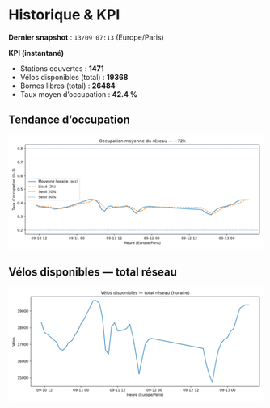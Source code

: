 # Historique & KPI

**Dernier snapshot** : `13/09 07:13` (Europe/Paris)

**KPI (instantané)**

- Stations couvertes : **1471**
- Vélos disponibles (total) : **19368**
- Bornes libres (total) : **26484**
- Taux moyen d’occupation : **42.4 %**

## Tendance d’occupation

![Mean occupancy](assets/figs/occupancy_last72h.png)

## Vélos disponibles — total réseau

![Bikes total](assets/figs/bikes_total_last72h.png)
